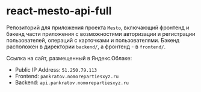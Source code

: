 # react-mesto-api-full


Репозиторий для приложения проекта `Mesto`, включающий фронтенд и бэкенд части приложения с возможностями авторизации и регистрации пользователей, операций с карточками и пользователями. Бэкенд расположен в директории `backend/`, а фронтенд - в `frontend/`.

Ссылка на сайт, размещенный в Яндекс.Облаке:

- Public IP Address: `51.250.79.113`
- Frontend: `pankratov.nomorepartiesxyz.ru`
- Backend: `api.pankratov.nomorepartiesxyz.ru`
